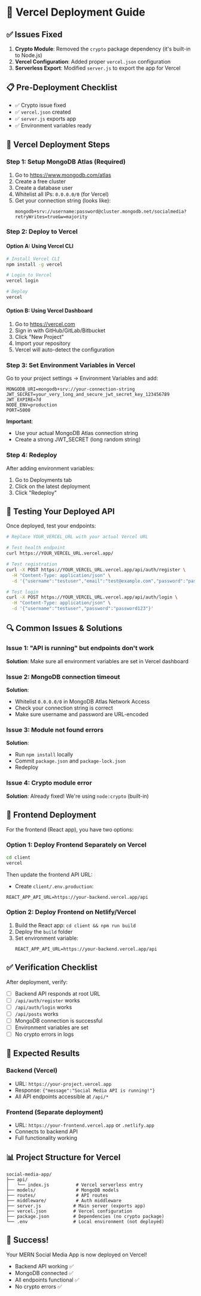 # 🚀 Vercel Deployment Guide

## ✅ Issues Fixed

1. **Crypto Module**: Removed the `crypto` package dependency (it's built-in to Node.js)
2. **Vercel Configuration**: Added proper `vercel.json` configuration
3. **Serverless Export**: Modified `server.js` to export the app for Vercel

## 📋 Pre-Deployment Checklist

- ✅ Crypto issue fixed
- ✅ `vercel.json` created
- ✅ `server.js` exports app
- ✅ Environment variables ready

## 🔧 Vercel Deployment Steps

### Step 1: Setup MongoDB Atlas (Required)

1. Go to https://www.mongodb.com/atlas
2. Create a free cluster
3. Create a database user
4. Whitelist all IPs: `0.0.0.0/0` (for Vercel)
5. Get your connection string (looks like):
   ```
   mongodb+srv://username:password@cluster.mongodb.net/socialmedia?retryWrites=true&w=majority
   ```

### Step 2: Deploy to Vercel

#### Option A: Using Vercel CLI
```bash
# Install Vercel CLI
npm install -g vercel

# Login to Vercel
vercel login

# Deploy
vercel
```

#### Option B: Using Vercel Dashboard
1. Go to https://vercel.com
2. Sign in with GitHub/GitLab/Bitbucket
3. Click "New Project"
4. Import your repository
5. Vercel will auto-detect the configuration

### Step 3: Set Environment Variables in Vercel

Go to your project settings → Environment Variables and add:

```env
MONGODB_URI=mongodb+srv://your-connection-string
JWT_SECRET=your_very_long_and_secure_jwt_secret_key_123456789
JWT_EXPIRE=7d
NODE_ENV=production
PORT=5000
```

**Important**: 
- Use your actual MongoDB Atlas connection string
- Create a strong JWT_SECRET (long random string)

### Step 4: Redeploy

After adding environment variables:
1. Go to Deployments tab
2. Click on the latest deployment
3. Click "Redeploy"

## 🧪 Testing Your Deployed API

Once deployed, test your endpoints:

```bash
# Replace YOUR_VERCEL_URL with your actual Vercel URL

# Test health endpoint
curl https://YOUR_VERCEL_URL.vercel.app/

# Test registration
curl -X POST https://YOUR_VERCEL_URL.vercel.app/api/auth/register \
  -H "Content-Type: application/json" \
  -d '{"username":"testuser","email":"test@example.com","password":"password123"}'

# Test login
curl -X POST https://YOUR_VERCEL_URL.vercel.app/api/auth/login \
  -H "Content-Type: application/json" \
  -d '{"username":"testuser","password":"password123"}'
```

## 🔍 Common Issues & Solutions

### Issue 1: "API is running" but endpoints don't work
**Solution**: Make sure all environment variables are set in Vercel dashboard

### Issue 2: MongoDB connection timeout
**Solution**: 
- Whitelist `0.0.0.0/0` in MongoDB Atlas Network Access
- Check your connection string is correct
- Make sure username and password are URL-encoded

### Issue 3: Module not found errors
**Solution**:
- Run `npm install` locally
- Commit `package.json` and `package-lock.json`
- Redeploy

### Issue 4: Crypto module error
**Solution**: Already fixed! We're using `node:crypto` (built-in)

## 📱 Frontend Deployment

For the frontend (React app), you have two options:

### Option 1: Deploy Frontend Separately on Vercel
```bash
cd client
vercel
```

Then update the frontend API URL:
- Create `client/.env.production`:
```env
REACT_APP_API_URL=https://your-backend.vercel.app/api
```

### Option 2: Deploy Frontend on Netlify/Vercel
1. Build the React app: `cd client && npm run build`
2. Deploy the `build` folder
3. Set environment variable:
   ```
   REACT_APP_API_URL=https://your-backend.vercel.app/api
   ```

## ✅ Verification Checklist

After deployment, verify:
- [ ] Backend API responds at root URL
- [ ] `/api/auth/register` works
- [ ] `/api/auth/login` works
- [ ] `/api/posts` works
- [ ] MongoDB connection is successful
- [ ] Environment variables are set
- [ ] No crypto errors in logs

## 🎯 Expected Results

### Backend (Vercel)
- URL: `https://your-project.vercel.app`
- Response: `{"message":"Social Media API is running!"}`
- All API endpoints accessible at `/api/*`

### Frontend (Separate deployment)
- URL: `https://your-frontend.vercel.app` or `.netlify.app`
- Connects to backend API
- Full functionality working

## 📊 Project Structure for Vercel

```
social-media-app/
├── api/
│   └── index.js          # Vercel serverless entry
├── models/               # MongoDB models
├── routes/               # API routes
├── middleware/           # Auth middleware
├── server.js            # Main server (exports app)
├── vercel.json          # Vercel configuration
├── package.json         # Dependencies (no crypto package)
└── .env                 # Local environment (not deployed)
```

## 🚀 Success!

Your MERN Social Media App is now deployed on Vercel!

- Backend API working ✅
- MongoDB connected ✅
- All endpoints functional ✅
- No crypto errors ✅
